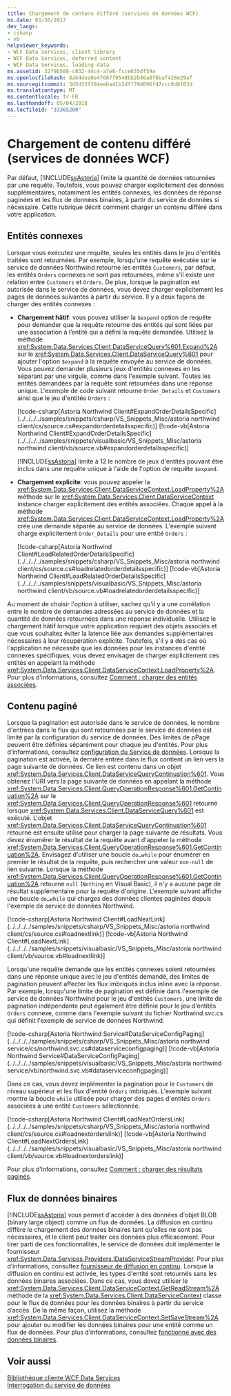 ```yaml
---
title: Chargement de contenu différé (services de données WCF)
ms.date: 03/30/2017
dev_langs:
- csharp
- vb
helpviewer_keywords:
- WCF Data Services, client library
- WCF Data Services, deferred content
- WCF Data Services, loading data
ms.assetid: 32f9b588-c832-44c4-a7e0-fcce635df59a
ms.openlocfilehash: 8ab4dea9e4f687f9548bb2b46a8f6baf428e29af
ms.sourcegitcommit: 3d5d33f384eeba41b2dff79d096f47ccc8d8f03d
ms.translationtype: MT
ms.contentlocale: fr-FR
ms.lasthandoff: 05/04/2018
ms.locfileid: "33365200"
---
```

# <a name="loading-deferred-content-wcf-data-services"></a>Chargement de contenu différé (services de données WCF)
Par défaut, [!INCLUDE[ssAstoria](../../../../includes/ssastoria-md.md)] limite la quantité de données retournées par une requête. Toutefois, vous pouvez charger explicitement des données supplémentaires, notamment les entités connexes, les données de réponse paginées et les flux de données binaires, à partir du service de données si nécessaire. Cette rubrique décrit comment charger un contenu différé dans votre application.  
  
## <a name="related-entities"></a>Entités connexes  
 Lorsque vous exécutez une requête, seules les entités dans le jeu d'entités traitées sont retournées. Par exemple, lorsqu'une requête exécutée sur le service de données Northwind retourne les entités `Customers`, par défaut, les entités `Orders` connexes ne sont pas retournées, même s'il existe une relation entre `Customers` et `Orders`. De plus, lorsque la pagination est autorisée dans le service de données, vous devez charger explicitement les pages de données suivantes à partir du service. Il y a deux façons de charger des entités connexes :  
  
-   **Chargement hâtif**: vous pouvez utiliser la `$expand` option de requête pour demander que la requête retourne des entités qui sont liées par une association à l’entité qui a défini la requête demandée. Utilisez la méthode <xref:System.Data.Services.Client.DataServiceQuery%601.Expand%2A> sur le <xref:System.Data.Services.Client.DataServiceQuery%601> pour ajouter l'option `$expand` à la requête envoyée au service de données. Vous pouvez demander plusieurs jeux d'entités connexes en les séparant par une virgule, comme dans l'exemple suivant. Toutes les entités demandées par la requête sont retournées dans une réponse unique. L'exemple de code suivant retourne `Order_Details` et `Customers` ainsi que le jeu d'entités `Orders` :  
  
     [!code-csharp[Astoria Northwind Client#ExpandOrderDetailsSpecific](../../../../samples/snippets/csharp/VS_Snippets_Misc/astoria northwind client/cs/source.cs#expandorderdetailsspecific)]
     [!code-vb[Astoria Northwind Client#ExpandOrderDetailsSpecific](../../../../samples/snippets/visualbasic/VS_Snippets_Misc/astoria northwind client/vb/source.vb#expandorderdetailsspecific)]  
  
     [!INCLUDE[ssAstoria](../../../../includes/ssastoria-md.md)] limite à 12 le nombre de jeux d'entités pouvant être inclus dans une requête unique à l'aide de l'option de requête `$expand`.  
  
-   **Chargement explicite**: vous pouvez appeler la <xref:System.Data.Services.Client.DataServiceContext.LoadProperty%2A> méthode sur le <xref:System.Data.Services.Client.DataServiceContext> instance charger explicitement des entités associées. Chaque appel à la méthode <xref:System.Data.Services.Client.DataServiceContext.LoadProperty%2A> crée une demande séparée au service de données. L'exemple suivant charge explicitement `Order_Details` pour une entité `Orders` :  
  
     [!code-csharp[Astoria Northwind Client#LoadRelatedOrderDetailsSpecific](../../../../samples/snippets/csharp/VS_Snippets_Misc/astoria northwind client/cs/source.cs#loadrelatedorderdetailsspecific)]
     [!code-vb[Astoria Northwind Client#LoadRelatedOrderDetailsSpecific](../../../../samples/snippets/visualbasic/VS_Snippets_Misc/astoria northwind client/vb/source.vb#loadrelatedorderdetailsspecific)]  
  
 Au moment de choisir l'option à utiliser, sachez qu'il y a une corrélation entre le nombre de demandes adressées au service de données et la quantité de données retournées dans une réponse individuelle. Utilisez le chargement hâtif lorsque votre application requiert des objets associés et que vous souhaitez éviter la latence liée aux demandes supplémentaires nécessaires à leur récupération explicite. Toutefois, s'il y a des cas où l'application ne nécessite que les données pour les instances d'entité connexes spécifiques, vous devez envisager de charger explicitement ces entités en appelant la méthode <xref:System.Data.Services.Client.DataServiceContext.LoadProperty%2A>. Pour plus d’informations, consultez [Comment : charger des entités associées](../../../../docs/framework/data/wcf/how-to-load-related-entities-wcf-data-services.md).  
  
## <a name="paged-content"></a>Contenu paginé  
 Lorsque la pagination est autorisée dans le service de données, le nombre d'entrées dans le flux qui sont retournées par le service de données est limité par la configuration du service de données. Des limites de pPage peuvent être définies séparément pour chaque jeu d'entités. Pour plus d’informations, consultez [configuration du Service de données](../../../../docs/framework/data/wcf/configuring-the-data-service-wcf-data-services.md). Lorsque la pagination est activée, la dernière entrée dans le flux contient un lien vers la page suivante de données. Ce lien est contenu dans un objet <xref:System.Data.Services.Client.DataServiceQueryContinuation%601>. Vous obtenez l'URI vers la page suivante de données en appelant la méthode <xref:System.Data.Services.Client.QueryOperationResponse%601.GetContinuation%2A> sur le <xref:System.Data.Services.Client.QueryOperationResponse%601> retourné lorsque <xref:System.Data.Services.Client.DataServiceQuery%601> est exécuté. L'objet <xref:System.Data.Services.Client.DataServiceQueryContinuation%601> retourné est ensuite utilisé pour charger la page suivante de résultats. Vous devez énumérer le résultat de la requête avant d'appeler la méthode <xref:System.Data.Services.Client.QueryOperationResponse%601.GetContinuation%2A>. Envisagez d'utiliser une boucle `do…while` pour énumérer en premier le résultat de la requête, puis rechercher une valeur `non-null` de lien suivante. Lorsque la méthode <xref:System.Data.Services.Client.QueryOperationResponse%601.GetContinuation%2A> retourne `null` (`Nothing` en Visual Basic), il n'y a aucune page de résultat supplémentaire pour la requête d'origine. L'exemple suivant affiche une boucle `do…while` qui charges des données clientes paginées depuis l'exemple de service de données Northwind.  
  
 [!code-csharp[Astoria Northwind Client#LoadNextLink](../../../../samples/snippets/csharp/VS_Snippets_Misc/astoria northwind client/cs/source.cs#loadnextlink)]
 [!code-vb[Astoria Northwind Client#LoadNextLink](../../../../samples/snippets/visualbasic/VS_Snippets_Misc/astoria northwind client/vb/source.vb#loadnextlink)]  
  
 Lorsqu'une requête demande que les entités connexes soient retournées dans une réponse unique avec le jeu d'entités demandé, des limites de pagination peuvent affecter les flux imbriqués inclus inline avec la réponse. Par exemple, lorsqu'une limite de pagination est définie dans l'exemple de service de données Northwind pour le jeu d'entités `Customers`, une limite de pagination indépendante peut également être définie pour le jeu d'entités `Orders` connexe, comme dans l'exemple suivant du fichier Northwind.svc.cs qui définit l'exemple de service de données Northwind.  
  
 [!code-csharp[Astoria Northwind Service#DataServiceConfigPaging](../../../../samples/snippets/csharp/VS_Snippets_Misc/astoria northwind service/cs/northwind.svc.cs#dataserviceconfigpaging)]
 [!code-vb[Astoria Northwind Service#DataServiceConfigPaging](../../../../samples/snippets/visualbasic/VS_Snippets_Misc/astoria northwind service/vb/northwind.svc.vb#dataserviceconfigpaging)]  
  
 Dans ce cas, vous devez implémenter la pagination pour le `Customers` de niveau supérieur et les flux d'entité `Orders` imbriqués. L'exemple suivant montre la boucle `while` utilisée pour charger des pages d'entités `Orders` associées à une entité `Customers` sélectionnée.  
  
 [!code-csharp[Astoria Northwind Client#LoadNextOrdersLink](../../../../samples/snippets/csharp/VS_Snippets_Misc/astoria northwind client/cs/source.cs#loadnextorderslink)]
 [!code-vb[Astoria Northwind Client#LoadNextOrdersLink](../../../../samples/snippets/visualbasic/VS_Snippets_Misc/astoria northwind client/vb/source.vb#loadnextorderslink)]  
  
 Pour plus d’informations, consultez [Comment : charger des résultats paginés](../../../../docs/framework/data/wcf/how-to-load-paged-results-wcf-data-services.md).  
  
## <a name="binary-data-streams"></a>Flux de données binaires  
 [!INCLUDE[ssAstoria](../../../../includes/ssastoria-md.md)] vous permet d'accéder à des données d'objet BLOB (binary large object) comme un flux de données. La diffusion en continu diffère le chargement des données binaires tant qu'elles ne sont pas nécessaires, et le client peut traiter ces données plus efficacement. Pour tirer parti de ces fonctionnalités, le service de données doit implémenter le fournisseur <xref:System.Data.Services.Providers.IDataServiceStreamProvider>. Pour plus d’informations, consultez [fournisseur de diffusion en continu](../../../../docs/framework/data/wcf/streaming-provider-wcf-data-services.md). Lorsque la diffusion en continu est activée, les types d'entité sont retournés sans les données binaires associées. Dans ce cas, vous devez utiliser le <xref:System.Data.Services.Client.DataServiceContext.GetReadStream%2A> méthode de la <xref:System.Data.Services.Client.DataServiceContext> classe pour le flux de données pour les données binaires à partir du service d’accès. De la même façon, utilisez la méthode <xref:System.Data.Services.Client.DataServiceContext.SetSaveStream%2A> pour ajouter ou modifier les données binaires pour une entité comme un flux de données. Pour plus d’informations, consultez [fonctionne avec des données binaires](../../../../docs/framework/data/wcf/working-with-binary-data-wcf-data-services.md).  
  
## <a name="see-also"></a>Voir aussi  
 [Bibliothèque cliente WCF Data Services](../../../../docs/framework/data/wcf/wcf-data-services-client-library.md)  
 [Interrogation du service de données](../../../../docs/framework/data/wcf/querying-the-data-service-wcf-data-services.md)
